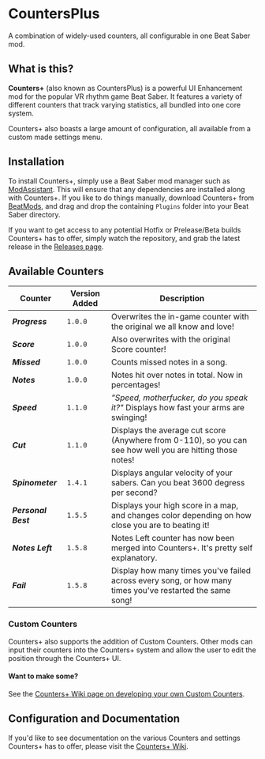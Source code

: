 # CountersPlus
A combination of widely-used counters, all configurable in one Beat Saber mod.

## What is this?
**Counters+** (also known as CountersPlus) is a powerful UI Enhancement mod for the popular VR rhythm game Beat Saber. It features a variety of different counters that track varying statistics, all bundled into one core system.

Counters+ also boasts a large amount of configuration, all available from a custom made settings menu.

## Installation
To install Counters+, simply use a Beat Saber mod manager such as [ModAssistant](https://github.com/Assistant/ModAssistant). This will ensure that any dependencies are installed along with Counters+. If you like to do things manually, download Counters+ from [BeatMods](https://beatmods.com), and drag and drop the containing `Plugins` folder into your Beat Saber directory.

If you want to get access to any potential Hotfix or Prelease/Beta builds Counters+ has to offer, simply watch the repository, and grab the latest release in the [Releases page](https://github.com/Caeden117/CountersPlus/releases).

## Available Counters
|Counter|Version Added|Description|
|-|-|-|
|***Progress***|`1.0.0`|Overwrites the in-game counter with the original we all know and love!|
|***Score***|`1.0.0`|Also overwrites with the original Score counter!|
|***Missed***|`1.0.0`|Counts missed notes in a song.|
|***Notes***|`1.0.0`|Notes hit over notes in total. Now in percentages!|
|***Speed***|`1.1.0`|*"Speed, motherfucker, do you speak it?"* Displays how fast your arms are swinging!|
|***Cut***|`1.1.0`|Displays the average cut score (Anywhere from 0-110), so you can see how well you are hitting those notes!|
|***Spinometer***|`1.4.1`|Displays angular velocity of your sabers. Can you beat 3600 degress per second?|
|***Personal Best***|`1.5.5`|Displays your high score in a map, and changes color depending on how close you are to beating it!|
|***Notes Left***|`1.5.8`|Notes Left counter has now been merged into Counters+. It's pretty self explanatory.|
|***Fail***|`1.5.8`|Display how many times you've failed across every song, or how many times you've restarted the same song!|

### Custom Counters
Counters+ also supports the addition of Custom Counters. Other mods can input their counters into the Counters+ system and allow the user to edit the position through the Counters+ UI.

#### Want to make some?
See the [Counters+ Wiki page on developing your own Custom Counters](https://github.com/Caeden117/CountersPlus/wiki/For-Developers).

## Configuration and Documentation
If you'd like to see documentation on the various Counters and settings Counters+ has to offer, please visit the [Counters+ Wiki](https://github.com/Caeden117/CountersPlus/wiki).